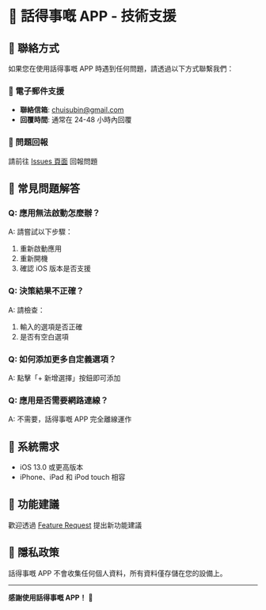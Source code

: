 # 🛟 話得事嘅 APP - 技術支援

## 📧 聯絡方式

如果您在使用話得事嘅 APP 時遇到任何問題，請透過以下方式聯繫我們：

### 📮 電子郵件支援

- **聯絡信箱**: chuisubin@gmail.com
- **回覆時間**: 通常在 24-48 小時內回覆

### 🐛 問題回報

請前往 [Issues 頁面](https://github.com/chuisubin/decision-app/issues/new) 回報問題

## 🔧 常見問題解答

### Q: 應用無法啟動怎麼辦？

A: 請嘗試以下步驟：

1. 重新啟動應用
2. 重新開機
3. 確認 iOS 版本是否支援

### Q: 決策結果不正確？

A: 請檢查：

1. 輸入的選項是否正確
2. 是否有空白選項

### Q: 如何添加更多自定義選項？

A: 點擊「+ 新增選擇」按鈕即可添加

### Q: 應用是否需要網路連線？

A: 不需要，話得事嘅 APP 完全離線運作

## 📱 系統需求

- iOS 13.0 或更高版本
- iPhone、iPad 和 iPod touch 相容

## 🚀 功能建議

歡迎透過 [Feature Request](https://github.com/chuisubin/decision-app/issues/new?template=feature_request.md) 提出新功能建議

## 📄 隱私政策

話得事嘅 APP 不會收集任何個人資料，所有資料僅存儲在您的設備上。

---

**感謝使用話得事嘅 APP！** 🎯
